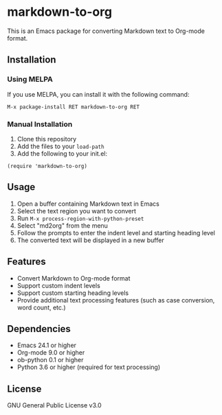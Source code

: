 # markdown-to-org

This is an Emacs package for converting Markdown text to Org-mode format.

## Installation

### Using MELPA

If you use MELPA, you can install it with the following command:

```elisp
M-x package-install RET markdown-to-org RET
```

### Manual Installation

1. Clone this repository
2. Add the files to your `load-path`
3. Add the following to your init.el:
```elisp
(require 'markdown-to-org)
```

## Usage

1. Open a buffer containing Markdown text in Emacs
2. Select the text region you want to convert
3. Run `M-x process-region-with-python-preset`
4. Select "md2org" from the menu
5. Follow the prompts to enter the indent level and starting heading level
6. The converted text will be displayed in a new buffer

## Features

- Convert Markdown to Org-mode format
- Support custom indent levels
- Support custom starting heading levels
- Provide additional text processing features (such as case conversion, word count, etc.)

## Dependencies

- Emacs 24.1 or higher
- Org-mode 9.0 or higher
- ob-python 0.1 or higher
- Python 3.6 or higher (required for text processing)

## License

GNU General Public License v3.0 